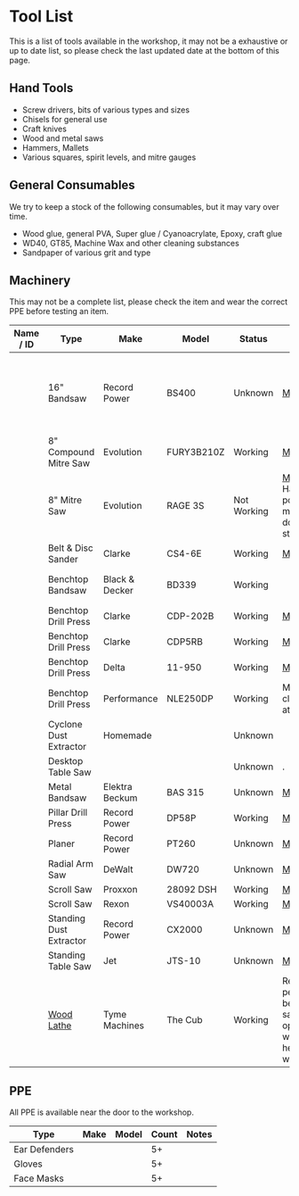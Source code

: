 # Tool List

This is a list of tools available in the workshop, it may not be a exhaustive or up to date list, so please check the last updated date at the bottom of this page.

## Hand Tools

* Screw drivers, bits of various types and sizes
* Chisels for general use
* Craft knives
* Wood and metal saws
* Hammers, Mallets
* Various squares, spirit levels, and mitre gauges

## General Consumables

We try to keep a stock of the following consumables, but it may vary over time.

* Wood glue, general PVA, Super glue / Cyanoacrylate, Epoxy, craft glue
* WD40, GT85, Machine Wax and other cleaning substances
* Sandpaper of various grit and type

## Machinery

This may not be a complete list, please check the item and wear the correct PPE before testing an item.

| Name / ID | Type                               | Make           | Model      | Status      | Notes                                                                      | Consumables                                                |
| --------- | ---------------------------------- | -------------- | ---------- | ----------- | -------------------------------------------------------------------------- | ---------------------------------------------------------- |
|           | 16" Bandsaw                        | Record Power   | BS400      | Unknown     | [Manual](manuals/recordpower_bs400.pdf)                                    | * 133"/3378mm Bandsaw Blades<br>* SRSBS10-72 Table Inserts |
|           | 8" Compound Mitre Saw              | Evolution      | FURY3B210Z | Working     | [Manual](manuals/evolution-fury3b.pdf)                                     |                                                            |
|           | 8" Mitre Saw                       | Evolution      | RAGE 3S    | Not Working | [Manual](manuals/evolution-rage3s.pdf). Has power, but motor doesn't start |                                                            |
|           | Belt & Disc Sander                 | Clarke         | CS4-6E     | Working     | [Manual](manuals/clarke-cs4-6e.pdf)                                        |                                                            |
|           | Benchtop Bandsaw                   | Black & Decker | BD339      | Working     |                                                                            | * 1510mm Bandsaw Blade                                     |
|           | Benchtop Drill Press               | Clarke         | CDP-202B   | Working     | [Manual](manuals/clarke-cdp-202b.pdf)                                      |                                                            |
|           | Benchtop Drill Press               | Clarke         | CDP5RB     | Working     | [Manual](manuals/clarke-cdp5rb.pdf)                                        |                                                            |
|           | Benchtop Drill Press               | Delta          | 11-950     | Working     | [Manual](manuals/delta-11950.pdf)                                          |                                                            |
|           | Benchtop Drill Press               | Performance    | NLE250DP   | Working     | Metal clamp attached                                                       |                                                            |
|           | Cyclone Dust Extractor             | Homemade       |            | Unknown     |                                                                            |                                                            |
|           | Desktop Table Saw                  |                |            | Unknown     | .                                                                          |                                                            |
|           | Metal Bandsaw                      | Elektra Beckum | BAS 315    | Unknown     | [Manual](manuals/elektra-beckum-bas315.pdf)                                |                                                            |
|           | Pillar Drill Press                 | Record Power   | DP58P      | Working     | [Manual](manuals/recordpower-dp58p.pdf)                                    |                                                            |
|           | Planer                             | Record Power   | PT260      | Unknown     | [Manual](manuals/recordpower-pt260.pdf)                                    |                                                            |
|           | Radial Arm Saw                     | DeWalt         | DW720      | Unknown     | [Manual](manuals/dewalt-dw720.pdf)                                         |                                                            |
|           | Scroll Saw                         | Proxxon        | 28092 DSH  | Working     | [Manual](manuals/proxxon-28092-dsh.pdf)                                    |                                                            |
|           | Scroll Saw                         | Rexon          | VS40003A   | Working     | [Manual](manuals/rexon-vs4003a.pdf)                                        |                                                            |
|           | Standing Dust Extractor            | Record Power   | CX2000     | Unknown     | [Manual](manuals/recordpower-cx2000.pdf)                                   |                                                            |
|           | Standing Table Saw                 | Jet            | JTS-10     | Unknown     | [Manual](manuals/jet-jts10.pdf)                                            |                                                            |
|           | [Wood Lathe](woodturning_lathe.md) | Tyme Machines  | The Cub    | Working     | Requires a permanent bench for safe operation with heavier workloads.      |                                                            |


## PPE

All PPE is available near the door to the workshop.

 | Type          | Make | Model | Count | Notes |
 | ------------- | ---- | ----- | ----- | ----- |
 | Ear Defenders |      |       | 5+    |       |
 | Gloves        |      |       | 5+    |       |
 | Face Masks    |      |       | 5+    |       |
